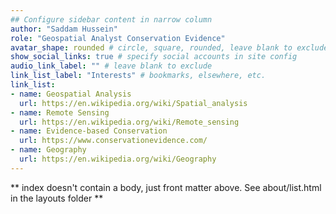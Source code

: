 ```yaml
---
## Configure sidebar content in narrow column
author: "Saddam Hussein"
role: "Geospatial Analyst Conservation Evidence"
avatar_shape: rounded # circle, square, rounded, leave blank to exclude
show_social_links: true # specify social accounts in site config
audio_link_label: "" # leave blank to exclude
link_list_label: "Interests" # bookmarks, elsewhere, etc.
link_list:
- name: Geospatial Analysis
  url: https://en.wikipedia.org/wiki/Spatial_analysis
- name: Remote Sensing
  url: https://en.wikipedia.org/wiki/Remote_sensing
- name: Evidence-based Conservation
  url: https://www.conservationevidence.com/
- name: Geography
  url: https://en.wikipedia.org/wiki/Geography
---
```


** index doesn't contain a body, just front matter above.
See about/list.html in the layouts folder **